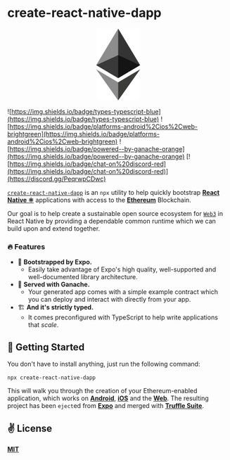 # create-react-native-dapp

<p align="center">
  <img src="public/logo.png" width="100" />
</p>

![https://img.shields.io/badge/types-typescript-blue](https://img.shields.io/badge/types-typescript-blue)
![https://img.shields.io/badge/platforms-android%2Cios%2Cweb-brightgreen](https://img.shields.io/badge/platforms-android%2Cios%2Cweb-brightgreen)
![https://img.shields.io/badge/powered--by-ganache-orange](https://img.shields.io/badge/powered--by-ganache-orange)
[![https://img.shields.io/badge/chat-on%20discord-red](https://img.shields.io/badge/chat-on%20discord-red)](https://discord.gg/PeqrwpCDwc)

[`create-react-native-dapp`](https://github.com/cawfree/create-react-native-dapp) is an `npx` utility to help quickly bootstrap [**React Native ⚛️**](https://reactnative.dev) applications with access to the [**Ethereum**](https://ethereum.org) Blockchain.

Our goal is to help create a sustainable open source ecosystem for [`Web3`](https://github.com/ethereum/web3.js/) in React Native by providing a dependable common runtime which we can build upon and extend together.

### 🔥 Features

- 🚀 **Bootstrapped by Expo.**
  - Easily take advantage of Expo's high quality, well-supported and well-documented library architecture.
- 🍫 **Served with Ganache.**
  - Your generated app comes with a simple example contract which you can deploy and interact with directly from your app.
- 🏗️ **And it's strictly typed.**
  - It comes preconfigured with TypeScript to help write applications that _scale_.

## 🚀 Getting Started

You don't have to install anything, just run the following command:

```
npx create-react-native-dapp
```

This will walk you through the creation of your Ethereum-enabled application, which works on [**Android**](https://reactnative.dev), [**iOS**](https://reactnative.dev) and the [**Web**](https://github.com/necolas/react-native-web). The resulting project has been `eject`ed from [**Expo**](https://expo.io) and merged with [**Truffle Suite**](https://www.trufflesuite.com/).

## ✌️ License

[**MIT**](./LICENSE)
